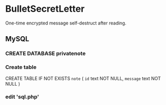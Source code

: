 # BulletSecretLetter
One-time encrypted message self-destruct after reading.

## MySQL

### CREATE DATABASE privatenote

### Create table

CREATE TABLE IF NOT EXISTS `note` (
  `id` text NOT NULL,
  `message` text NOT NULL
) 

### edit 'sql.php'
